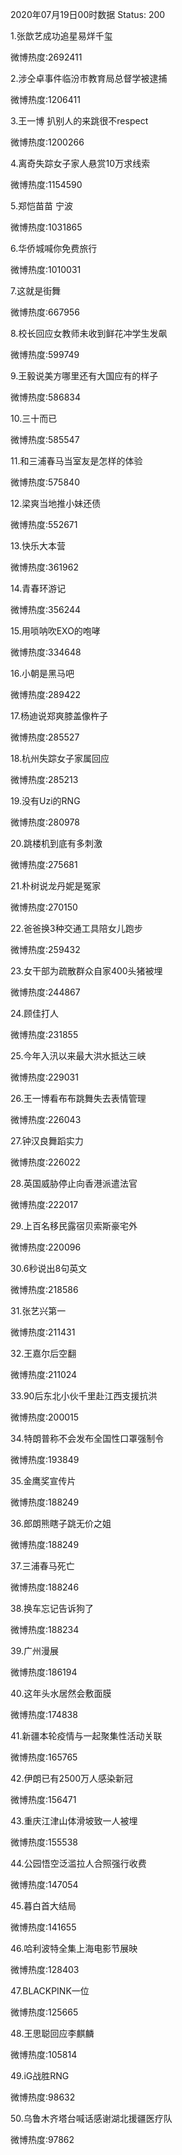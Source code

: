 2020年07月19日00时数据
Status: 200

1.张歆艺成功追星易烊千玺

微博热度:2692411

2.涉仝卓事件临汾市教育局总督学被逮捕

微博热度:1206411

3.王一博 扒别人的来跳很不respect

微博热度:1200266

4.离奇失踪女子家人悬赏10万求线索

微博热度:1154590

5.郑恺苗苗 宁波

微博热度:1031865

6.华侨城喊你免费旅行

微博热度:1010031

7.这就是街舞

微博热度:667956

8.校长回应女教师未收到鲜花冲学生发飙

微博热度:599749

9.王毅说美方哪里还有大国应有的样子

微博热度:586834

10.三十而已

微博热度:585547

11.和三浦春马当室友是怎样的体验

微博热度:575840

12.梁爽当地推小妹还债

微博热度:552671

13.快乐大本营

微博热度:361962

14.青春环游记

微博热度:356244

15.用唢呐吹EXO的咆哮

微博热度:334648

16.小朝是黑马吧

微博热度:289422

17.杨迪说郑爽膝盖像杵子

微博热度:285527

18.杭州失踪女子家属回应

微博热度:285213

19.没有Uzi的RNG

微博热度:280978

20.跳楼机到底有多刺激

微博热度:275681

21.朴树说龙丹妮是冤家

微博热度:270150

22.爸爸换3种交通工具陪女儿跑步

微博热度:259432

23.女干部为疏散群众自家400头猪被埋

微博热度:244867

24.顾佳打人

微博热度:231855

25.今年入汛以来最大洪水抵达三峡

微博热度:229031

26.王一博看布布跳舞失去表情管理

微博热度:226043

27.钟汉良舞蹈实力

微博热度:226022

28.英国威胁停止向香港派遣法官

微博热度:222017

29.上百名移民露宿贝索斯豪宅外

微博热度:220096

30.6秒说出8句英文

微博热度:218586

31.张艺兴第一

微博热度:211431

32.王嘉尔后空翻

微博热度:211024

33.90后东北小伙千里赴江西支援抗洪

微博热度:200015

34.特朗普称不会发布全国性口罩强制令

微博热度:193849

35.金鹰奖宣传片

微博热度:188249

36.郎朗熊瞎子跳无价之姐

微博热度:188249

37.三浦春马死亡

微博热度:188246

38.换车忘记告诉狗了

微博热度:188234

39.广州漫展

微博热度:186194

40.这年头水居然会敷面膜

微博热度:174838

41.新疆本轮疫情与一起聚集性活动关联

微博热度:165765

42.伊朗已有2500万人感染新冠

微博热度:156471

43.重庆江津山体滑坡致一人被埋

微博热度:155538

44.公园悟空泛滥拉人合照强行收费

微博热度:147054

45.暮白首大结局

微博热度:141655

46.哈利波特全集上海电影节展映

微博热度:128403

47.BLACKPINK一位

微博热度:125665

48.王思聪回应李麒麟

微博热度:105814

49.iG战胜RNG

微博热度:98632

50.乌鲁木齐塔台喊话感谢湖北援疆医疗队

微博热度:97862

